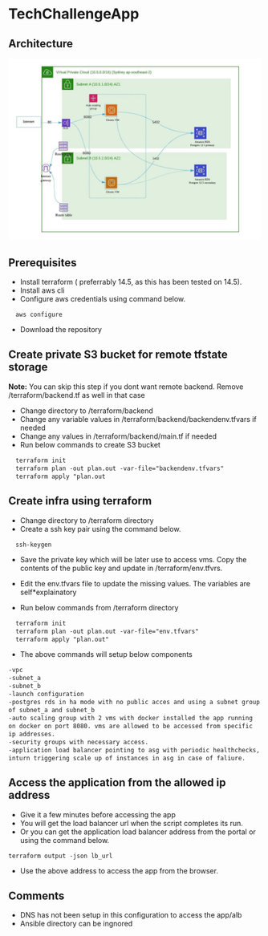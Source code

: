 # TechChallengeApp

## Architecture 
![Alt text](./architecture.jpeg?raw=true "architecture")

## Prerequisites
* Install terraform ( preferrably 14.5, as this has been tested on 14.5). 
* Install aws cli
* Configure aws credentials using command below.
```
  aws configure
```
* Download the repository

## Create private S3 bucket for remote tfstate storage
**Note:** You can skip this step if you dont want remote backend. Remove /terraform/backend.tf as well in that case
* Change directory to /terraform/backend
* Change any variable values in /terraform/backend/backendenv.tfvars if needed
* Change any values in /terraform/backend/main.tf if needed
* Run below commands to create S3 bucket
```
  terraform init
  terraform plan -out plan.out -var-file="backendenv.tfvars"
  terraform apply "plan.out
```


## Create infra using terraform
* Change directory to /terraform directory
* Create a ssh key pair using the command below.
```
  ssh-keygen
```
* Save the private key which will be later use to access vms. Copy the contents of the public key and update in /terraform/env.tfvrs.
* Edit the env.tfvars file to update the missing values. The variables are self*explainatory

* Run below commands from /terraform directory
```
  terraform init
  terraform plan -out plan.out -var-file="env.tfvars"
  terraform apply "plan.out"
```
* The above commands will setup below components
```
-vpc
-subnet_a
-subnet_b
-launch configuration
-postgres rds in ha mode with no public acces and using a subnet group of subnet_a and subnet_b
-auto scaling group with 2 vms with docker installed the app running on docker on port 8080. vms are allowed to be accessed from specific ip addresses. 
-security groups with necessary access.
-application load balancer pointing to asg with periodic healthchecks, inturn triggering scale up of instances in asg in case of faliure.
```

## Access the application from the allowed ip address
* Give it a few minutes before accessing the app
* You will get the load balancer url when the script completes its run.
* Or you can get the application load balancer address from the portal or using the command below.
```
terraform output -json lb_url
```
* Use the above address to access the app from the browser.


## Comments
* DNS has not been setup in this configuration to access the app/alb
* Ansible directory can be ingnored
